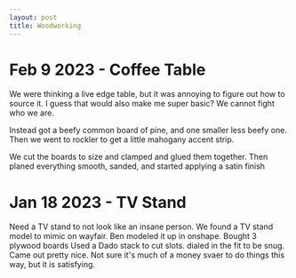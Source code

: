 ```yaml
---
layout: post
title: Woodworking
---
```


# Feb 9 2023 - Coffee Table
We were thinking a live edge table, but it was annoying to figure out how to source it. I guess that would also make me super basic? We cannot fight who we are.

Instead got a beefy common board of pine, and one smaller less beefy one. Then we went to rockler to get a little mahogany accent strip.

We cut the boards to size and clamped and glued them together. Then planed everything smooth, sanded, and started applying a satin finish



# Jan 18 2023 - TV Stand

Need a TV stand to not look like an insane person.
We found a TV stand model to mimic on wayfair. Ben modeled it up in onshape.
Bought 3 plywood boards
Used a Dado stack to cut slots. dialed in the fit to be snug.
Came out pretty nice. Not sure it's much of a money svaer to do things this way, but it is satisfying.
